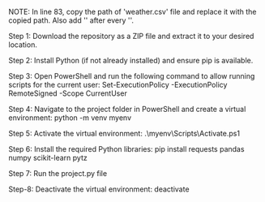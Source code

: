 NOTE: In line 83, copy the path of 'weather.csv' file and replace it with the copied path. Also add '\' after every '\'.

Step 1: Download the repository as a ZIP file and extract it to your desired location.

Step 2: Install Python (if not already installed) and ensure pip is available.

Step 3: Open PowerShell and run the following command to allow running scripts for the current user:
        Set-ExecutionPolicy -ExecutionPolicy RemoteSigned -Scope CurrentUser

Step 4: Navigate to the project folder in PowerShell and create a virtual environment:
        python -m venv myenv

Step 5: Activate the virtual environment:
        .\myenv\Scripts\Activate.ps1

Step 6: Install the required Python libraries:
        pip install requests pandas numpy scikit-learn pytz

Step 7: Run the project.py file

Step-8: Deactivate the virtual environment:
        deactivate
